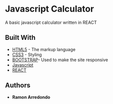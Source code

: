 # Javascript Calculator

A basic javascript calculator written in REACT

## Built With

* [HTML5](https://en.wikipedia.org/wiki/HTML5/) - The markup language
* [CSS3](https://developer.mozilla.org/en/docs/Web/CSS/CSS3) - Styling
* [BOOTSTRAP](https://getbootstrap.com/)- Used to make the site responsive
* [Javascript](https://en.wikipedia.org/wiki/JavaScript)
* [REACT](https://reactjs.org)


## Authors

* **Ramon Arredondo**
